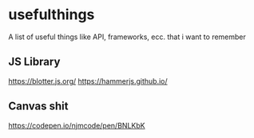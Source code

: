 # usefulthings
A list of useful things like API, frameworks, ecc. that i want to remember

## JS Library
https://blotter.js.org/
https://hammerjs.github.io/

## Canvas shit
https://codepen.io/njmcode/pen/BNLKbK
